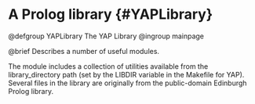 # A Prolog library {#YAPLibrary}

@defgroup YAPLibrary The YAP Library
@ingroup mainpage

@brief   Describes a number of useful modules.

The module includes a collection of utilities available from the library_directory path (set by the LIBDIR
variable in the Makefile for YAP). Several files in the library are
originally from the public-domain Edinburgh Prolog library.






